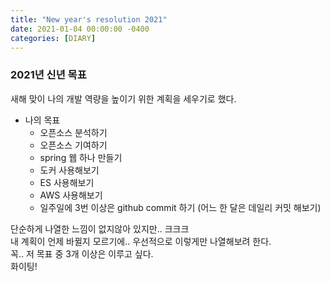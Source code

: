 ```yaml
---
title: "New year's resolution 2021"
date: 2021-01-04 00:00:00 -0400
categories: [DIARY]
---
```

### 2021년 신년 목표  
새해 맞이 나의 개발 역량을 높이기 위한 계획을 세우기로 했다.

+ 나의 목표
  - 오픈소스 분석하기
  - 오픈소스 기여하기
  - spring 웹 하나 만들기
  - 도커 사용해보기
  - ES 사용해보기
  - AWS 사용해보기
  - 일주일에 3번 이상은 github commit 하기 (어느 한 달은 데일리 커밋 해보기)


단순하게 나열한 느낌이 없지않아 있지만.. 크크크  
내 계획이 언제 바뀔지 모르기에.. 우선적으로 이렇게만 나열해보려 한다.  
꼭.. 저 목표 중 3개 이상은 이루고 싶다.   
화이팅!  

